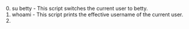 0. su betty - This script switches the current user to betty.
1. whoami - This script prints the effective username of the current user.
2. 
